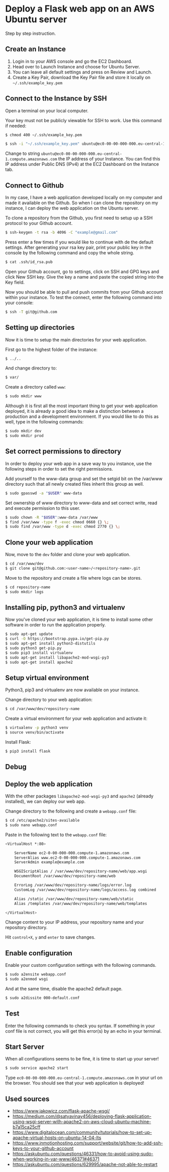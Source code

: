 # Deploy a Flask web app on an AWS Ubuntu server

Step by step instruction.

## Create an Instance

1. Login in to your AWS console and go the EC2 Dashboard.
2. Head over to Launch Instance and choose for Ubuntu Server.
3. You can leave all default settings and press on Review and Launch.
4. Create a Key Pair, download the Key Pair file and store it locally on
`~/.ssh/example_key.pem`

## Connect to the Instance by SSH

Open a terminal on your local computer.

Your key must not be publicly viewable for SSH to work. Use this command if
needed:

```bash
$ chmod 400 ~/.ssh/example_key.pem
```


```bash
$ ssh -i "~/.ssh/example_key.pem" ubuntu@ec0-00-00-000-000.eu-central-1.compute.amazonaws.com
```

Change to string `ubuntu@ec0-00-00-000-000.eu-central-1.compute.amazonaws.com`
the IP address of your Instance. You can find this IP address under Public DNS
(IPv4) at the EC2 Dashboard on the Instance tab.

## Connect to Github

In my case, I have a web application developed locally on my computer and made
it available on the Github. So when I can clone the repository on my instance,
I can deploy the web application on the Ubuntu server.

To clone a repository from the Github, you first need to setup up a SSH protocol
to your Github account.

```bash
$ ssh-keygen -t rsa -b 4096 -C "example@gmail.com"
```

Press enter a few times if you would like to continue with de the default
settings. After generating your rsa key pair, print your public key in the
console by the following command and copy the whole string.

```bash
$ cat .ssh/id_rsa.pub
```

Open your Github account, go to settings, click on SSH and GPG keys and click
New SSH key. Give the key a name and paste the copied string into the Key field.

Now you should be able to pull and push commits from your Github account within
your instance. To test the connect, enter the following command into your
console:

```bash
$ ssh -T git@github.com
```

## Setting up directories

Now it is time to setup the main directories for your web application.

First go to the highest folder of the instance:

```bash
$ ../..
```

And change directory to:

```bash
$ var/
```

Create a directory called `www`:

```bash
$ sudo mkdir www
```

Although it is first all the most important thing to get your web application
deployed, it is already a good idea to make a distinction between a production
and a development environment. If you would like to do this as well, type in
the following commands:

```bash
$ sudo mkdir dev
$ sudo mkdir prod
```

## Set correct permissions to directory

In order to deploy your web app in a save way to you instance, use the following
steps in order to set the right permissions.

Add yourself to the www-data group and set the setgid bit on the /var/www
directory such that all newly created files inherit this group as well.

```bash
$ sudo gpasswd -a "$USER" www-data
```

Set ownership of www directory to www-data and set correct write, read and
execute permission to this user.

```bash
$ sudo chown -R "$USER":www-data /var/www
$ find /var/www -type f -exec chmod 0660 {} \;
$ sudo find /var/www -type d -exec chmod 2770 {} \;
```

## Clone your web application

Now, move to the `dev` folder and clone your web application.

```bash
$ cd /var/www/dev
$ git clone git@github.com:<user-name>/<repository-name>.git
```

Move to the repository and create a file where logs can be stores.

```bash
$ cd repository-name
$ sudo mkdir logs
```

## Installing pip, python3 and virtualenv

Now you've cloned your web application, it is time to install some other
software in order to run the application properly.

```bash
$ sudo apt-get update
$ curl -O https://bootstrap.pypa.io/get-pip.py
$ sudo apt-get install python3-distutils
$ sudo python3 get-pip.py
$ sudo pip3 install virtualenv
$ sudo apt-get install libapache2-mod-wsgi-py3
$ sudo apt-get install apache2
```

## Setup virtual environment

Python3, pip3 and virtualenv are now available on your instance.

Change directory to your web application:

```bash
$ cd /var/www/dev/repository-name
```

Create a virtual environment for your web application and activate it:

```bash
$ virtualenv -p python3 venv
$ source venv/bin/activate
```

Install Flask:

```bash
$ pip3 install flask
```

## Debug


## Deploy the web application

With the other packages `libapache2-mod-wsgi-py3` and `apache2` (already
installed), we can deploy our web app.

Change directory to the following and create a `webapp.conf` file:

```bash
$ cd /etc/apache2/sites-available
$ sudo nano webapp.conf
```

Paste in the following text to the `webapp.conf` file:

```bash
<VirtualHost *:80>

    ServerName ec2-0-00-000-000.compute-1.amazonaws.com
    ServerAlias www.ec2-0-00-000-000.compute-1.amazonaws.com
    ServerAdmin example@example.com

    WSGIScriptAlias / /var/www/dev/repository-name/web/app.wsgi
    DocumentRoot /var/www/dev/repository-name/web

    ErrorLog /var/www/dev/repository-name/logs/error.log
    CustomLog /var/www/dev/repository-name/logs/access.log combined

    Alias /static /var/www/dev/repository-name/web/static
    Alias /templates /var/www/dev/repository-name/web/templates

</VirtualHost>
```

Change content to your IP address, your repository name and your repository
directory.

Hit `control+X`, `y` and `enter` to save changes.

## Enable configuration

Enable your custom configuration settings with the following commands.

```bash
$ sudo a2ensite webapp.conf
$ sudo a2enmod wsgi
```

And at the same time, disable the apache2 default page.

```bash
$ sudo a2dissite 000-default.conf
```

## Test

Enter the following commands to check you syntax. If something in your conf file
is not correct, you will get this error(s) by an echo in your terminal.

## Start Server

When all configurations seems to be fine, it is time to start up your server!

```bash
$ sudo service apache2 start
```

Type `ec0-00-00-000-000.eu-central-1.compute.amazonaws.com` in your url on the
browser. You should see that your web application is deployed!

## Used sources

- https://www.jakowicz.com/flask-apache-wsgi/
- https://medium.com/@satyavinay456/deploying-flask-application-using-wsgi-server-with-apache2-on-aws-cloud-ubuntu-machine-b7a15ca25cff
- https://www.digitalocean.com/community/tutorials/how-to-set-up-apache-virtual-hosts-on-ubuntu-14-04-lts
- https://www.inmotionhosting.com/support/website/git/how-to-add-ssh-keys-to-your-github-account
- https://askubuntu.com/questions/46331/how-to-avoid-using-sudo-when-working-in-var-www/46371#46371
- https://askubuntu.com/questions/629995/apache-not-able-to-restart
